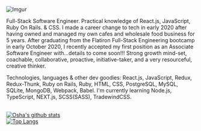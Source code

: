 ![Imgur](https://i.imgur.com/bBuZuBR.png)

Full-Stack Software Engineer.  Practical knowledge of React.js, JavaScript, Ruby On Rails. & CSS.   I made a career change to tech in early 2020 after having owned and managed my own cafes and wholesale food business for 5 years.  After graduating from the Flatiron Full-Stack Engineering bootcamp in early October 2020, I recently accepted my first position as an Associate Software Engineer with...details to come soon!!! Strong growth mind-set, coachable, collaborative, proactive, initiative-taker, and a very resourceful, creative thinker.

Technologies, languages & other dev goodies:  React.js, JavaScript, Redux, Redux-Thunk, Ruby on Rails, Ruby, HTML, CSS, PostgreSQL, MySQL, SQLite, MongoDB, Webpack, Babel.  I'm currently learning Node.js, TypeScript, NEXT.js, SCSS(SASS), TradewindCSS.

\
[![Osha's github stats](https://github-readme-stats.vercel.app/api?username=osha7&theme=cobalt&show_icons=true)](https://github.com/osha7/github-readme-stats)
\
[![Top Langs](https://github-readme-stats.vercel.app/api/top-langs/?username=osha7&layout=compact&theme=cobalt&show_icons=true)](https://github.com/osha7/github-readme-stats)
